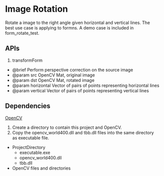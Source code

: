 # Image Rotation
Rotate a image to the right angle given horizontal and vertical lines. The best use case is applying to formns. 
A demo case is included in form_rotate_test.

## APIs
1. transformForm
 * @brief Perform perspective correction on the source image
 * @param src OpenCV Mat, original image
 * @param dst OpenCV Mat, rotated image
 * @param horizontal Vector of pairs of points representing horizontal lines
 * @param vertical Vector of pairs of points representing vertical lines
   
## Dependencies
[OpenCV](https://github.com/opencv/opencv)
1. Create a directory to contain this project and OpenCV.
2. Copy the opencv_world400.dll and tbb.dll files into the same directory as executable file.
- ProjectDirectory
  - executable.exe
  - opencv_world400.dll
  - tbb.dll
- OpenCV files and directories
